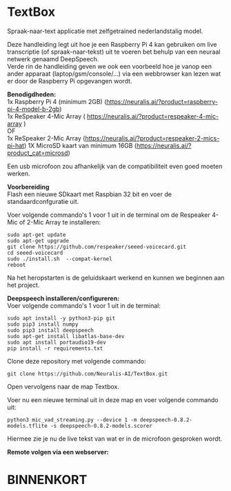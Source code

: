 # TextBox
Spraak-naar-text applicatie met zelfgetrained nederlandstalig model.

Deze handleiding legt uit hoe je een Raspberry Pi 4 kan gebruiken om live transcriptie (of spraak-naar-tekst) uit te voeren bet behulp van een neuraal netwerk genaamd DeepSpeech.   
Verde rin de handleiding geven we ook een voorbeeld hoe je vanop een ander apparaat (laptop/gsm/console/...) via een webbrowser kan lezen wat er door de Raspberry Pi opgevangen wordt.      

**Benodigdheden:**   
1x Raspberry Pi 4 (minimum 2GB) (https://neuralis.ai/?product=raspberry-pi-4-model-b-2gb)   
1x ReSpeaker 4-Mic Array ( https://neuralis.ai/?product=respeaker-4-mic-array )   
OF   
1x ReSpeaker 2-Mic Array (https://neuralis.ai/?product=respeaker-2-mics-pi-hat)
1X MicroSD kaart van minimum 16GB (https://neuralis.ai/?product_cat=microsd)

Een usb microfoon zou afhankelijk van de compatibiliteit even goed moeten werken.   
   
**Voorbereiding**   
Flash een nieuwe SDkaart met Raspbian 32 bit en voer de standaardconfguratie uit.

Voer volgende commando's 1 voor 1 uit in de terminal om de Respeaker 4-Mic of 2-Mic Array te installeren:
```
sudo apt-get update
sudo apt-get upgrade
git clone https://github.com/respeaker/seeed-voicecard.git
cd seeed-voicecard
sudo ./install.sh  --compat-kernel
reboot
```
Na het heropstarten is de geluidskaart werkend en kunnen we beginnen aan het project.

**Deepspeech installeren/configureren:**   
Voer volgende commando's 1 voor 1 uit in de terminal:   
```
sudo apt install -y python3-pip git
sudo pip3 install numpy
sudo pip3 install deepspeech
sudo apt-get install libatlas-base-dev
sudo apt install portaudio19-dev
pip install -r requirements.txt
```

Clone deze repository met volgende commando:
```
git clone https://github.com/Neuralis-AI/TextBox.git
```
Open vervolgens naar de map Textbox.   

Voer nu een nieuwe terminal uit in deze map en voer volgende commando uit:
```
python3 mic_vad_streaming.py --device 1 -m deepspeech-0.8.2-models.tflite -s deepspeech-0.8.2-models.scorer
```
Hiermee zie je nu de live tekst van wat er in de microfoon gesproken wordt.

**Remote volgen via een webserver:**   
# BINNENKORT
